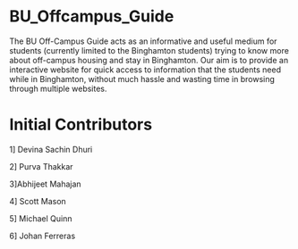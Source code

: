 
# BU_Offcampus_Guide
The BU Off-Campus Guide acts as an informative and useful medium for students (currently limited to the Binghamton students) 
trying to know more about off-campus housing and stay in Binghamton. Our aim is to provide an interactive website for 
quick access to information that the students need while in Binghamton, without much hassle and wasting time in browsing 
through multiple websites. 

# Initial Contributors

1] Devina Sachin Dhuri

2] Purva Thakkar

3]Abhijeet Mahajan

4] Scott Mason

5] Michael Quinn

6] Johan Ferreras




